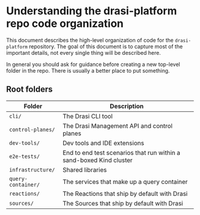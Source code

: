 # Understanding the drasi-platform repo code organization

This document describes the high-level organization of code for the `drasi-platform` repository. The goal of this document is to capture most of the important details, not every single thing will be described here.

In general you should ask for guidance before creating a new top-level folder in the repo. There is usually a better place to put something.

## Root folders

| Folder     | Description                                                                           |
| ---------- | --------------------------------------------------------------------------------------|
| `cli/`   | The Drasi CLI tool |
| `control-planes/` | The Drasi Management API and control planes |
| `dev-tools/`      | Dev tools and IDE extensions |
| `e2e-tests/`      | End to end test scenarios that run within a sand-boxed Kind cluster |
| `infrastructure/` | Shared libraries | 
| `query-container/` | The services that make up a query container | 
| `reactions/` | The Reactions that ship by default with Drasi | 
| `sources/` | The Sources that ship by default with Drasi | 

